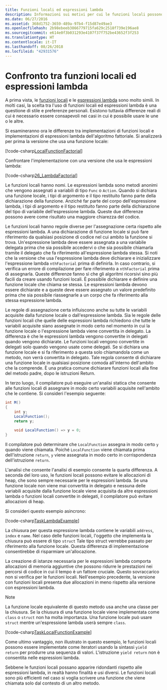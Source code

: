 ```yaml
---
title: Funzioni locali ed espressioni lambda
description: Informazioni sui motivi per cui le funzioni locali possono essere una scelta migliore rispetto alle espressioni lambda.
ms.date: 06/27/2016
ms.assetid: 368d1752-3659-489a-97b4-f15d87e49ae3
ms.openlocfilehash: 2b98ebeeb3866779715fa629c2518f739e196ae8
ms.sourcegitcommit: e614e0f3b031293e4107f37f752be43652f3f253
ms.translationtype: HT
ms.contentlocale: it-IT
ms.lasthandoff: 08/26/2018
ms.locfileid: "42931576"
---
```

# <a name="local-functions-compared-to-lambda-expressions"></a>Confronto tra funzioni locali ed espressioni lambda

A prima vista, le [funzioni locali](programming-guide/classes-and-structs/local-functions.md) e le [espressioni lambda](lambda-expressions.md) sono molto simili. In molti casi, la scelta tra l'uso di funzioni locali ed espressioni lambda è una questione di stile e preferenze personali. Esistono tuttavia differenze reali di cui è necessario essere consapevoli nei casi in cui è possibile usare le une o le altre.

Si esamineranno ora le differenze tra implementazioni di funzioni locali e implementazioni di espressioni lambda dell'algoritmo fattoriale. Si analizzerà per prima la versione che usa una funzione locale:

[!code-csharp[LocalFunctionFactorial](../../samples/snippets/csharp/new-in-7/MathUtilities.cs#37_LocalFunctionFactorial "Recursive factorial using local function")]

Confrontare l'implementazione con una versione che usa le espressioni lambda:

[!code-csharp[26_LambdaFactorial](../../samples/snippets/csharp/new-in-7/MathUtilities.cs#38_LambdaFactorial "Recursive factorial using lambda expressions")]

Le funzioni locali hanno nomi. Le espressioni lambda sono metodi anonimi che vengono assegnati a variabili di tipo `Func` o `Action`. Quando si dichiara una funzione locale, i tipi di argomento e il tipo restituito fanno parte della dichiarazione della funzione. Anziché far parte del corpo dell'espressione lambda, i tipi di argomento e il tipo restituito fanno parte della dichiarazione del tipo di variabile dell'espressione lambda. Queste due differenze possono avere come risultato una maggiore chiarezza del codice.

Le funzioni locali hanno regole diverse per l'assegnazione certa rispetto alle espressioni lambda. A una dichiarazione di funzione locale si può fare riferimento da qualsiasi posizione di codice nel cui ambito la funzione si trova. Un'espressione lambda deve essere assegnata a una variabile delegata prima che sia possibile accedervi o che sia possibile chiamarla tramite il delegato che fa riferimento all'espressione lambda stessa. Si noti che la versione che usa l'espressione lambda deve dichiarare e inizializzare l'espressione lambda `nthFactorial` prima di definirla. In caso contrario, si verifica un errore di compilazione per fare riferimento a `nthFactorial` prima di assegnarla.
Queste differenze fanno sì che gli algoritmi ricorsivi sino più facili da creare usando funzioni locali. È possibile dichiarare e definire una funzione locale che chiama se stessa. Le espressioni lambda devono essere dichiarate e a queste deve essere assegnato un valore predefinito prima che sia possibile riassegnarle a un corpo che fa riferimento alla stessa espressione lambda.

Le regole di assegnazione certa influiscono anche su tutte le variabili acquisite dalla funzione locale o dall'espressione lambda. Sia le regole delle funzioni locali che quelle delle espressioni lambda richiedono che tutte le variabili acquisite siano assegnate in modo certo nel momento in cui la funzione locale o l'espressione lambda viene convertita in delegato. La differenza è che le espressioni lambda vengono convertite in delegati quando vengono dichiarate. Le funzioni locali vengono convertite in delegati solo quando vengono usate come delegati. Se si dichiara una funzione locale e si fa riferimento a questa solo chiamandola come un metodo, non verrà convertita in delegato. Tale regola consente di dichiarare una funzione locale in qualsiasi posizione comoda all'interno dell'ambito che la comprende. È una pratica comune dichiarare funzioni locali alla fine del metodo padre, dopo le istruzioni Return.

In terzo luogo, il compilatore può eseguire un'analisi statica che consente alle funzioni locali di assegnare in modo certo variabili acquisite nell'ambito che le contiene. Si consideri l'esempio seguente:

```csharp
int M()
{
    int y;
    LocalFunction();
    return y;

    void LocalFunction() => y = 0;
}
```

Il compilatore può determinare che `LocalFunction` assegna in modo certo `y` quando viene chiamata. Poiché `LocalFunction` viene chiamata prima dell'istruzione `return`, `y` viene assegnata in modo certo in corrispondenza dell'istruzione `return`.

L'analisi che consente l'analisi di esempio consente la quarta differenza.
A seconda del loro uso, le funzioni locali possono evitare le allocazioni di heap, che sono sempre necessarie per le espressioni lambda. Se una funzione locale non viene mai convertita in delegato e nessuna delle variabili acquisite dalla funzione locale viene acquisita da altre espressioni lambda o funzioni locali convertite in delegati, il compilatore può evitare allocazioni di heap. 

Si consideri questo esempio asincrono:

[!code-csharp[TaskLambdaExample](../../samples/snippets/csharp/new-in-7/AsyncWork.cs#36_TaskLambdaExample "Task returning method with lambda expression")]

La chiusura per questa espressione lambda contiene le variabili `address`, `index` e `name`. Nel caso delle funzioni locali, l'oggetto che implementa la chiusura può essere di tipo `struct` Tale tipo struct verrebbe passato per riferimento alla funzione locale. Questa differenza di implementazione consentirebbe di risparmiare un'allocazione.

La creazione di istanze necessaria per le espressioni lambda comporta allocazioni di memoria aggiuntive che possono ridurre le prestazioni nei percorsi di codice in cui il tempo è un fattore cruciale.
Questo sovraccarico non si verifica per le funzioni locali. Nell'esempio precedente, la versione con funzioni locali presenta due allocazioni in meno rispetto alla versione con espressioni lambda.

> [!NOTE]
> La funzione locale equivalente di questo metodo usa anche una classe per la chiusura. Se la chiusura di una funzione locale viene implementata come `class` o `struct` non ha molta importanza. Una funzione locale può usare `struct` mentre un'espressione lambda userà sempre `class`.

[!code-csharp[TaskLocalFunctionExample](../../samples/snippets/csharp/new-in-7/AsyncWork.cs#29_TaskExample "Task returning method with local function")]

Come ultimo vantaggio, non illustrato in questo esempio, le funzioni locali possono essere implementate come iteratori usando la sintassi `yield return` per produrre una sequenza di valori. L'istruzione `yield return` non è consentita nelle espressioni lambda.

Sebbene le funzioni locali possano apparire ridondanti rispetto alle espressioni lambda, in realtà hanno finalità e usi diversi.
Le funzioni locali sono più efficienti nel caso si voglia scrivere una funzione che viene chiamata solo dal contesto di un altro metodo.
